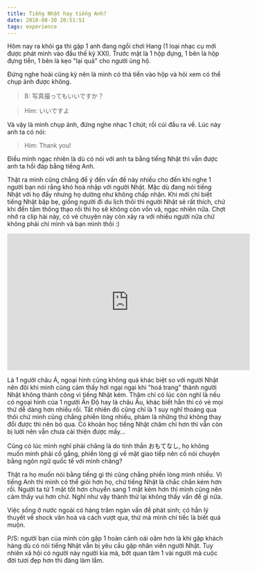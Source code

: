 ```yaml
---
title: Tiếng Nhật hay tiếng Anh?
date: 2018-08-30 20:51:51
tags: experience
---
```


Hôm nay ra khỏi ga thì gặp 1 anh đang ngồi chơi Hang (1 loại nhạc cụ mới được phát minh vào đầu thế kỷ XXI). Trước mặt là 1 hộp đựng, 1 bên là hộp đựng tiền, 1 bên là kẹo "lại quả" cho người ủng hộ.

Đứng nghe hoài cũng kỳ nên là mình có thả tiền vào hộp và hỏi xem có thể chụp ảnh được không.

>B: 写真撮ってもいいですか？

>Him: いいですよ

Và vậy là mình chụp ảnh, đứng nghe nhạc 1 chút; rồi cúi đầu ra về. Lúc này anh ta có nói:

>Him: Thank you!

Điều mình ngạc nhiên là dù có nói với anh ta bằng tiếng Nhật thì vẫn được anh ta hồi đáp bằng tiếng Anh. 

<!-- more -->

Thật ra mình cũng chẳng để ý đến vấn đề này nhiều cho đến khi nghe 1 người bạn nói rằng khó hoà nhập với người Nhật. Mặc dù đang nói tiếng Nhật với họ đấy nhưng họ dường như không chấp nhận. Khi mới chỉ biết tiếng Nhật bập bẹ, giống người đi du lịch thôi thì người Nhật sẽ rất thích, chứ khi đến tầm thông thạo rồi thì họ sẽ không còn vồn vã, ngạc nhiên nữa. Chợt nhớ ra clip hài này, có vẻ chuyện này còn xảy ra với nhiều người nữa chứ không phải chỉ mình và bạn mình thôi :)

<iframe width="560" height="315" src="https://www.youtube.com/embed/oLt5qSm9U80" frameborder="0" allow="autoplay; encrypted-media" allowfullscreen></iframe>

Là 1 người châu Á, ngoại hình cũng không quá khác biệt so với người Nhật nên đôi khi mình cũng cảm thấy hơi ngại ngại khi "hoá trang" thành người Nhật không thành công vì tiếng Nhật kém. Thậm chí có lúc còn nghĩ là nếu có ngoại hình của 1 người Ấn Độ hay là châu Âu, khác biết hẳn thì có vẻ mọi thứ dễ dàng hơn nhiều rồi. Tất nhiên đó cũng chỉ là 1 suy nghĩ thoáng qua thôi chứ mình cũng chẳng phiền lòng nhiều, phàm là những thứ không thay đổi được thì nên bỏ qua. Có khoản học tiếng Nhật chăm chỉ hơn thì vẫn còn bị lười nên vẫn chưa cải thiện được mấy...

Cũng có lúc mình nghĩ phải chăng là do tinh thần おもてなし, họ không muốn mình phải cố gắng, phiền lòng gì về mặt giao tiếp nên cố nói chuyện bằng ngôn ngữ quốc tế với mình chăng?  

Thật ra họ muốn nói bằng tiếng gì thì cũng chẳng phiền lòng mình nhiều. Vì tiếng Anh thì mình có thể giỏi hơn họ, chứ tiếng Nhật là chắc chắn kém hơn rồi. Người ta từ 1 mặt tốt hơn chuyển sang 1 mặt kém hơn thì mình cũng nên cảm thấy vui hơn chứ. Nghĩ như vậy thành thử lại không thấy vấn đề gì nữa.

Việc sống ở nước ngoài có hàng trăm ngàn vấn đề phát sinh; có hẳn lý thuyết về shock văn hoá và cách vượt qua, thứ mà mình chỉ tiếc là biết quá muộn.

P/S: người bạn của mình còn gặp 1 hoàn cảnh oái oăm hơn là khi gặp khách hàng dù có nói tiếng Nhật vẫn bị yêu cầu gặp nhân viên người Nhật. Tuy nhiên xã hội có người này người kia mà, bớt quan tâm 1 vài người mà cuộc đời tươi đẹp hơn thì đáng làm lắm.

